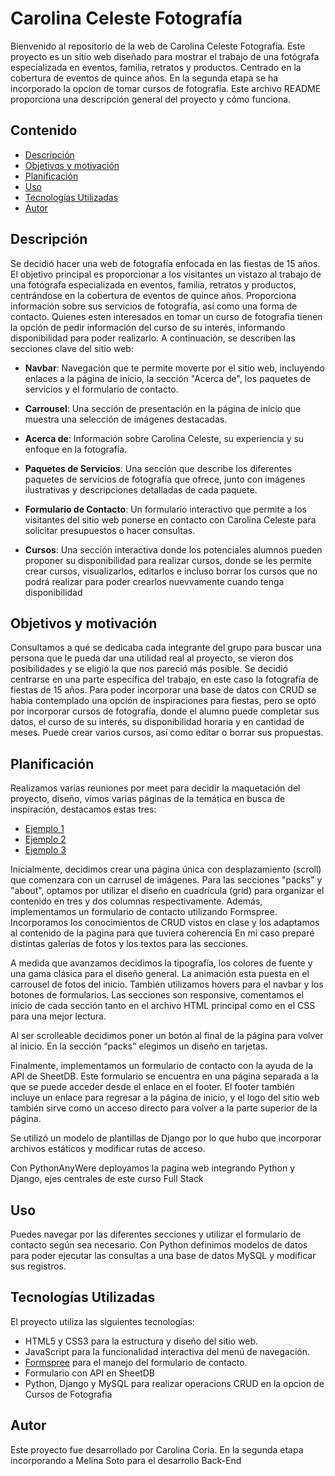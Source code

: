 # Carolina Celeste Fotografía

Bienvenido al repositorio de la web de Carolina Celeste Fotografía. Este proyecto es un sitio web diseñado para mostrar el trabajo de una fotógrafa especializada en eventos, familia, retratos y productos. Centrado en la cobertura de eventos de quince años. En la segunda etapa se ha incorporado la opcion de tomar cursos de fotografia. Este archivo README proporciona una descripción general del proyecto y cómo funciona.

## Contenido

- [Descripción](#descripción)
- [Objetivos y motivación](#objetivos-y-motivación)
- [Planificación](#planificación)
- [Uso](#uso)
- [Tecnologías Utilizadas](#tecnologías-utilizadas)
- [Autor](#autor)

## Descripción
Se decidió hacer una web de fotografía enfocada en las fiestas de 15 años. El objetivo principal es proporcionar a los visitantes un vistazo al trabajo de una fotógrafa especializada en eventos, familia, retratos y productos, centrándose en la cobertura de eventos de quince años.
Proporciona información sobre sus servicios de fotografía, así como una forma de contacto.
Quienes esten interesados en tomar un curso de fotografia tienen la opción de pedir información del curso de su interés, informando disponibilidad para poder realizarlo.
A continuación, se describen las secciones clave del sitio web:

- **Navbar**: Navegación que te permite moverte por el sitio web, incluyendo enlaces a la página de inicio, la sección "Acerca de", los paquetes de servicios y el formulario de contacto.

- **Carrousel**: Una sección de presentación en la página de inicio que muestra una selección de imágenes destacadas.

- **Acerca de**: Información sobre Carolina Celeste, su experiencia y su enfoque en la fotografía.

- **Paquetes de Servicios**: Una sección que describe los diferentes paquetes de servicios de fotografía que ofrece, junto con imágenes ilustrativas y descripciones detalladas de cada paquete.

- **Formulario de Contacto**: Un formulario interactivo que permite a los visitantes del sitio web ponerse en contacto con Carolina Celeste para solicitar presupuestos o hacer consultas.

- **Cursos**: Una sección interactiva donde los potenciales alumnos pueden proponer su disponibilidad para realizar cursos, donde se les permite crear cursos, visualizarlos, editarlos e incluso borrar los cursos que no podrá realizar para poder crearlos nuevvamente cuando tenga disponibilidad

## Objetivos y motivación

Consultamos a qué se dedicaba cada integrante del grupo para buscar una persona que le pueda dar una utilidad real al proyecto, se vieron dos posibilidades y se eligió la que nos pareció más posible.
 Se decidió centrarse en una parte específica del trabajo, en este caso la fotografía de fiestas de 15 años.
Para poder incorporar una base de datos con CRUD se habia contemplado una opción de inspiraciones para fiestas, pero se optó por incorporar cursos de fotografía, donde el alumno puede completar sus datos, el curso de su interés, su disponibilidad horaria y en cantidad de meses. Puede crear varios cursos, así como editar o borrar sus propuestas.
## Planificación

Realizamos varias reuniones por meet para decidir la maquetación del proyecto, diseño, vimos varias páginas de la temática en busca de inspiración, destacamos estas tres: 
- [Ejemplo 1](https://www.the-wild-bride.com/)
- [Ejemplo 2](https://ariellefrioza.com/)
- [Ejemplo 3](https://www.kirstennoelle.com/)

Inicialmente, decidimos crear una página única con desplazamiento (scroll) que comenzara con un carrusel de imágenes. Para las secciones "packs" y "about", optamos por utilizar el diseño en cuadrícula (grid) para organizar el contenido en tres y dos columnas respectivamente. Además, implementamos un formulario de contacto utilizando Formspree.
Incorporamos los conocimientos de CRUD vistos en clase y los adaptamos al contenido de la pagina para que tuviera coherencia
En mi caso preparé distintas galerías de fotos y los textos para las secciones.

A medida que avanzamos decidimos la tipografía, los colores de fuente y una gama clásica para el diseño general.
La animación esta puesta en el carrousel de fotos del inicio.
 También utilizamos hovers para el navbar y los botones de formularios.
Las secciones son responsive, comentamos el inicio de cada sección tanto en el archivo HTML principal como en el CSS para una mejor lectura.

Al ser scrolleable decidimos poner un botón al final de la página para volver al inicio.
 En la sección “packs” elegimos un diseño en tarjetas.

Finalmente, implementamos un formulario de contacto con la ayuda de la API de SheetDB. Este formulario se encuentra en una página separada a la que se puede acceder desde el enlace en el footer. El footer también incluye un enlace para regresar a la página de inicio, y el logo del sitio web también sirve como un acceso directo para volver a la parte superior de la página.

Se utilizó un modelo de plantillas de Django por lo que hubo que incorporar archivos estáticos y modificar rutas de acceso.

Con PythonAnyWere deployamos la pagina web integrando Python y Django, ejes centrales de este curso Full Stack 


## Uso

Puedes navegar por las diferentes secciones y utilizar el formulario de contacto según sea necesario.
Con Python definimos modelos de datos para poder ejecutar las consultas a una base de datos MySQL y modificar sus registros.

## Tecnologías Utilizadas

El proyecto utiliza las siguientes tecnologías:

- HTML5 y CSS3 para la estructura y diseño del sitio web.
- JavaScript para la funcionalidad interactiva del menú de navegación.
- [Formspree](https://formspree.io/) para el manejo del formulario de contacto.
- Formulario con API en SheetDB
- Python, Django y MySQL para realizar operacions CRUD en la opcion de Cursos de Fotografia

## Autor

Este proyecto fue desarrollado por Carolina Coria.
En la segunda etapa incorporando a Melina Soto para el desarrollo Back-End
